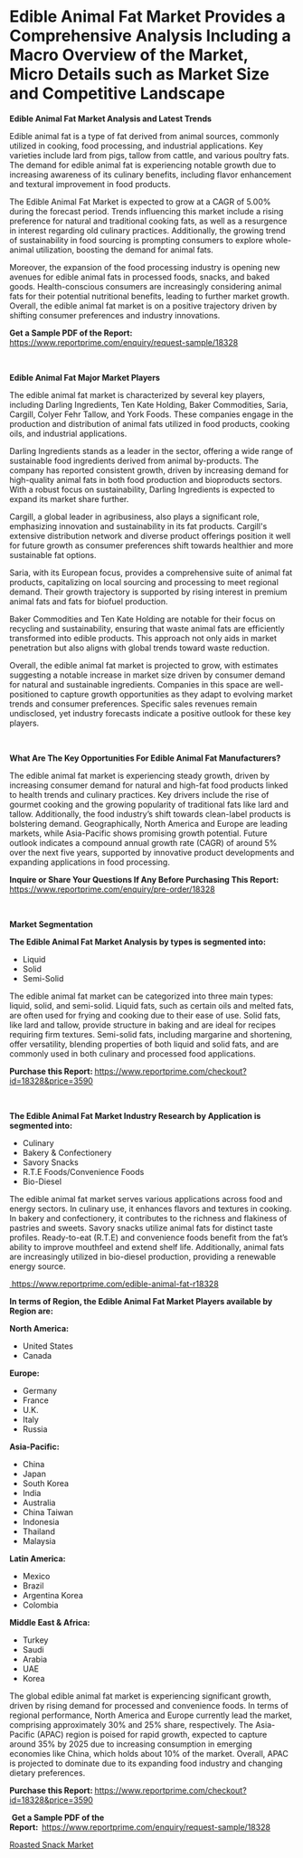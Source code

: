 <p><h1>Edible Animal Fat Market Provides a Comprehensive Analysis Including a Macro Overview of the Market, Micro Details such as Market Size and Competitive Landscape</h1></p><p><strong>Edible Animal Fat Market Analysis and Latest Trends</strong></p>
<p><p>Edible animal fat is a type of fat derived from animal sources, commonly utilized in cooking, food processing, and industrial applications. Key varieties include lard from pigs, tallow from cattle, and various poultry fats. The demand for edible animal fat is experiencing notable growth due to increasing awareness of its culinary benefits, including flavor enhancement and textural improvement in food products. </p><p>The Edible Animal Fat Market is expected to grow at a CAGR of 5.00% during the forecast period. Trends influencing this market include a rising preference for natural and traditional cooking fats, as well as a resurgence in interest regarding old culinary practices. Additionally, the growing trend of sustainability in food sourcing is prompting consumers to explore whole-animal utilization, boosting the demand for animal fats. </p><p>Moreover, the expansion of the food processing industry is opening new avenues for edible animal fats in processed foods, snacks, and baked goods. Health-conscious consumers are increasingly considering animal fats for their potential nutritional benefits, leading to further market growth. Overall, the edible animal fat market is on a positive trajectory driven by shifting consumer preferences and industry innovations.</p></p>
<p><strong>Get a Sample PDF of the Report:&nbsp;</strong> <a href="https://www.reportprime.com/enquiry/request-sample/18328?utm_campaign=3112&utm_medium=2&utm_source=Github&utm_content=ia&utm_term=19032025&utm_id=edible-animal-fat">https://www.reportprime.com/enquiry/request-sample/18328</a></p>
<p>&nbsp;</p>
<p><strong>Edible Animal Fat Major Market Players</strong></p>
<p><p>The edible animal fat market is characterized by several key players, including Darling Ingredients, Ten Kate Holding, Baker Commodities, Saria, Cargill, Colyer Fehr Tallow, and York Foods. These companies engage in the production and distribution of animal fats utilized in food products, cooking oils, and industrial applications. </p><p>Darling Ingredients stands as a leader in the sector, offering a wide range of sustainable food ingredients derived from animal by-products. The company has reported consistent growth, driven by increasing demand for high-quality animal fats in both food production and bioproducts sectors. With a robust focus on sustainability, Darling Ingredients is expected to expand its market share further.</p><p>Cargill, a global leader in agribusiness, also plays a significant role, emphasizing innovation and sustainability in its fat products. Cargill's extensive distribution network and diverse product offerings position it well for future growth as consumer preferences shift towards healthier and more sustainable fat options.</p><p>Saria, with its European focus, provides a comprehensive suite of animal fat products, capitalizing on local sourcing and processing to meet regional demand. Their growth trajectory is supported by rising interest in premium animal fats and fats for biofuel production.</p><p>Baker Commodities and Ten Kate Holding are notable for their focus on recycling and sustainability, ensuring that waste animal fats are efficiently transformed into edible products. This approach not only aids in market penetration but also aligns with global trends toward waste reduction.</p><p>Overall, the edible animal fat market is projected to grow, with estimates suggesting a notable increase in market size driven by consumer demand for natural and sustainable ingredients. Companies in this space are well-positioned to capture growth opportunities as they adapt to evolving market trends and consumer preferences. Specific sales revenues remain undisclosed, yet industry forecasts indicate a positive outlook for these key players.</p></p>
<p>&nbsp;</p>
<p><strong>What Are The Key Opportunities For Edible Animal Fat Manufacturers?</strong></p>
<p><p>The edible animal fat market is experiencing steady growth, driven by increasing consumer demand for natural and high-fat food products linked to health trends and culinary practices. Key drivers include the rise of gourmet cooking and the growing popularity of traditional fats like lard and tallow. Additionally, the food industry’s shift towards clean-label products is bolstering demand. Geographically, North America and Europe are leading markets, while Asia-Pacific shows promising growth potential. Future outlook indicates a compound annual growth rate (CAGR) of around 5% over the next five years, supported by innovative product developments and expanding applications in food processing.</p></p>
<p><strong>Inquire or Share Your Questions If Any Before Purchasing This Report:</strong> <a href="https://www.reportprime.com/enquiry/pre-order/18328?utm_campaign=3112&utm_medium=2&utm_source=Github&utm_content=ia&utm_term=19032025&utm_id=edible-animal-fat">https://www.reportprime.com/enquiry/pre-order/18328</a></p>
<p>&nbsp;</p>
<p><strong>Market Segmentation</strong></p>
<p><strong>The Edible Animal Fat Market Analysis by types is segmented into:</strong></p>
<p><ul><li>Liquid</li><li>Solid</li><li>Semi-Solid</li></ul></p>
<p><p>The edible animal fat market can be categorized into three main types: liquid, solid, and semi-solid. Liquid fats, such as certain oils and melted fats, are often used for frying and cooking due to their ease of use. Solid fats, like lard and tallow, provide structure in baking and are ideal for recipes requiring firm textures. Semi-solid fats, including margarine and shortening, offer versatility, blending properties of both liquid and solid fats, and are commonly used in both culinary and processed food applications.</p></p>
<p><strong>Purchase this Report:&nbsp;</strong><a href="https://www.reportprime.com/checkout?id=18328&price=3590&utm_campaign=3112&utm_medium=2&utm_source=Github&utm_content=ia&utm_term=19032025&utm_id=edible-animal-fat">https://www.reportprime.com/checkout?id=18328&price=3590</a></p>
<p>&nbsp;</p>
<p><strong>The Edible Animal Fat Market Industry Research by Application is segmented into:</strong></p>
<p><ul><li>Culinary</li><li>Bakery & Confectionery</li><li>Savory Snacks</li><li>R.T.E Foods/Convenience Foods</li><li>Bio-Diesel</li></ul></p>
<p><p>The edible animal fat market serves various applications across food and energy sectors. In culinary use, it enhances flavors and textures in cooking. In bakery and confectionery, it contributes to the richness and flakiness of pastries and sweets. Savory snacks utilize animal fats for distinct taste profiles. Ready-to-eat (R.T.E) and convenience foods benefit from the fat’s ability to improve mouthfeel and extend shelf life. Additionally, animal fats are increasingly utilized in bio-diesel production, providing a renewable energy source.</p></p>
<p><a href="https://www.reportprime.com/edible-animal-fat-r18328?utm_campaign=3112&utm_medium=2&utm_source=Github&utm_content=ia&utm_term=19032025&utm_id=edible-animal-fat">&nbsp;https://www.reportprime.com/edible-animal-fat-r18328</a></p>
<p><strong>In terms of Region, the Edible Animal Fat Market Players available by Region are:</strong></p>
<p>
    <p> <strong> North America: </strong>
        <ul>
            <li>United States</li>
            <li>Canada</li>
        </ul>
        </p> 
    <p> <strong> Europe: </strong>
        <ul>
            <li>Germany</li>
            <li>France</li>
            <li>U.K.</li>
            <li>Italy</li>
            <li>Russia</li>
        </ul>
        </p> 
    <p> <strong> Asia-Pacific: </strong>
        <ul>
            <li>China</li>
            <li>Japan</li>
            <li>South Korea</li>
            <li>India</li>
            <li>Australia</li>
            <li>China Taiwan</li>
            <li>Indonesia</li>
            <li>Thailand</li>
            <li>Malaysia</li>
        </ul>
        </p> 
    <p> <strong> Latin America: </strong>
        <ul>
            <li>Mexico</li>
            <li>Brazil</li>
            <li>Argentina Korea</li>
            <li>Colombia</li>
        </ul>
        </p> 
    <p> <strong> Middle East & Africa: </strong>
        <ul>
            <li>Turkey</li>
            <li>Saudi</li>
            <li>Arabia</li>
            <li>UAE</li>
            <li>Korea</li>
        </ul>
    </p>
    </p>
<p><p>The global edible animal fat market is experiencing significant growth, driven by rising demand for processed and convenience foods. In terms of regional performance, North America and Europe currently lead the market, comprising approximately 30% and 25% share, respectively. The Asia-Pacific (APAC) region is poised for rapid growth, expected to capture around 35% by 2025 due to increasing consumption in emerging economies like China, which holds about 10% of the market. Overall, APAC is projected to dominate due to its expanding food industry and changing dietary preferences.</p></p>
<p><strong>Purchase this Report: </strong><a href="https://www.reportprime.com/checkout?id=18328&price=3590&utm_campaign=3112&utm_medium=2&utm_source=Github&utm_content=ia&utm_term=19032025&utm_id=edible-animal-fat">https://www.reportprime.com/checkout?id=18328&price=3590</a></p>
<p>&nbsp;<strong>Get a Sample PDF of the Report:&nbsp;&nbsp;</strong><a href="https://www.reportprime.com/enquiry/request-sample/18328?utm_campaign=3112&utm_medium=2&utm_source=Github&utm_content=ia&utm_term=19032025&utm_id=edible-animal-fat">https://www.reportprime.com/enquiry/request-sample/18328</a></p>
<p><strong></strong></p>
<p><p><a href="https://github.com/zitanebeibit9/Market-Research-Report-List-1/blob/main/roasted-snack-market.md?utm_campaign=3112&utm_medium=2&utm_source=Github&utm_content=ia&utm_term=19032025&utm_id=edible-animal-fat">Roasted Snack Market</a></p></p>